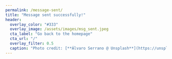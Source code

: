 ```yaml
---
permalink: /message-sent/
title: "Message sent successfully!"
header:
  overlay_color: "#333"
  overlay_image: /assets/images/msg_sent.jpeg
  cta_label: "Go back to the homepage"
  cta_url: "/"
  overlay_filter: 0.5
  caption: "Photo credit: [**Álvaro Serrano @ Unsplash**](https://unsplash.com/@alvaroserrano)"
---
```

